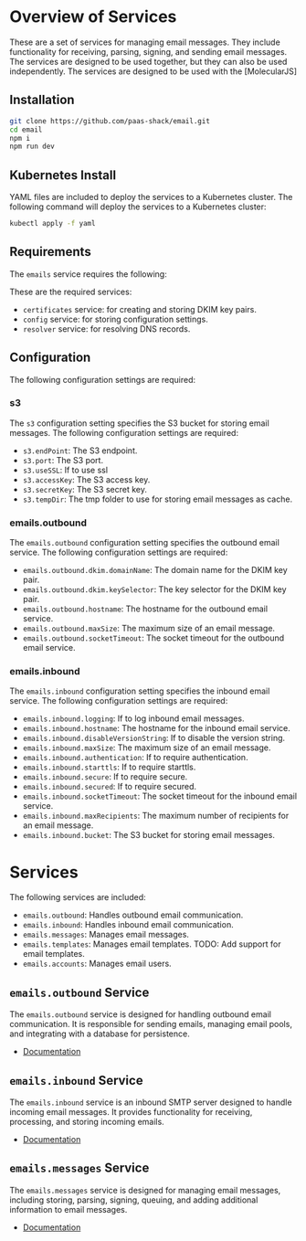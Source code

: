 # Overview of Services

These are a set of services for managing email messages. They include functionality for receiving, parsing, signing, and sending email messages. The services are designed to be used together, but they can also be used independently. The services are designed to be used with the [MolecularJS]

## Installation

```bash
git clone https://github.com/paas-shack/email.git
cd email
npm i
npm run dev
```

## Kubernetes Install

YAML files are included to deploy the services to a Kubernetes cluster. The following command will deploy the services to a Kubernetes cluster:

```bash
kubectl apply -f yaml
```


## Requirements

The `emails` service requires the following:

These are the required services:
- `certificates` service: for creating and storing DKIM key pairs.
- `config` service: for storing configuration settings.
- `resolver` service: for resolving DNS records.

## Configuration

The following configuration settings are required:

### s3

The `s3` configuration setting specifies the S3 bucket for storing email messages. The following configuration settings are required:

- `s3.endPoint`: The S3 endpoint.
- `s3.port`: The S3 port.
- `s3.useSSL`: If to use ssl
- `s3.accessKey`: The S3 access key.
- `s3.secretKey`: The S3 secret key.
- `s3.tempDir`: The tmp folder to use for storing email messages as cache.

### emails.outbound

The `emails.outbound` configuration setting specifies the outbound email service. The following configuration settings are required:

- `emails.outbound.dkim.domainName`: The domain name for the DKIM key pair.
- `emails.outbound.dkim.keySelector`: The key selector for the DKIM key pair.
- `emails.outbound.hostname`: The hostname for the outbound email service.
- `emails.outbound.maxSize`: The maximum size of an email message.
- `emails.outbound.socketTimeout`: The socket timeout for the outbound email service.

### emails.inbound

The `emails.inbound` configuration setting specifies the inbound email service. The following configuration settings are required:

- `emails.inbound.logging`: If to log inbound email messages.
- `emails.inbound.hostname`: The hostname for the inbound email service.
- `emails.inbound.disableVersionString`: If to disable the version string.
- `emails.inbound.maxSize`: The maximum size of an email message.
- `emails.inbound.authentication`: If to require authentication.
- `emails.inbound.starttls`: If to require starttls.
- `emails.inbound.secure`: If to require secure.
- `emails.inbound.secured`: If to require secured.
- `emails.inbound.socketTimeout`: The socket timeout for the inbound email service.
- `emails.inbound.maxRecipients`: The maximum number of recipients for an email message.
- `emails.inbound.bucket`: The S3 bucket for storing email messages.

# Services

The following services are included:

- `emails.outbound`: Handles outbound email communication.
- `emails.inbound`: Handles inbound email communication.
- `emails.messages`: Manages email messages.
- `emails.templates`: Manages email templates. TODO: Add support for email templates.
- `emails.accounts`: Manages email users.

## `emails.outbound` Service

The `emails.outbound` service is designed for handling outbound email communication. It is responsible for sending emails, managing email pools, and integrating with a database for persistence.

- [Documentation](docs/outbound.md)

## `emails.inbound` Service

The `emails.inbound` service is an inbound SMTP server designed to handle incoming email messages. It provides functionality for receiving, processing, and storing incoming emails.

- [Documentation](docs/inbound.md)

## `emails.messages` Service

The `emails.messages` service is designed for managing email messages, including storing, parsing, signing, queuing, and adding additional information to email messages.

- [Documentation](docs/messages.md)